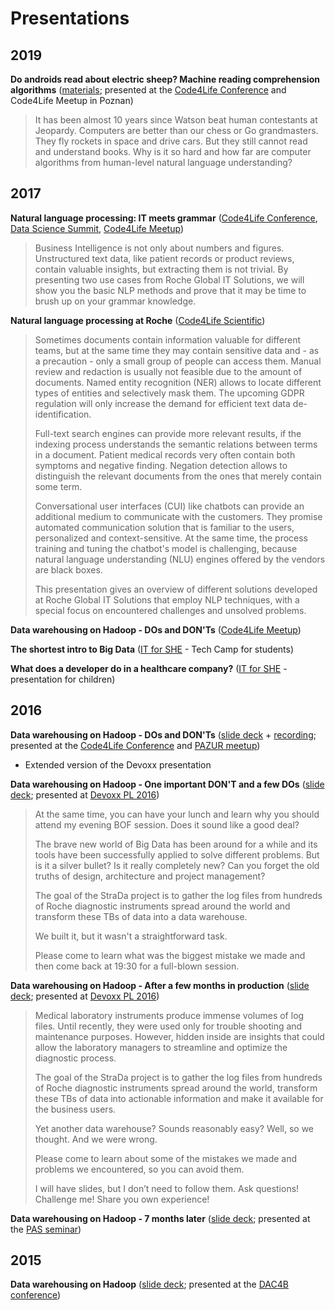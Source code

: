 # Presentations

## 2019

**Do androids read about electric sheep? Machine reading comprehension algorithms** ([materials](https://gist.github.com/grzenkom/e54f96f8fb25ea6a58fd0eb0c5b2fb68); presented at the [Code4Life Conference](https://code4life.pl/pages/conferences?id=35) and Code4Life Meetup in Poznan)

> It has been almost 10 years since Watson beat human contestants at Jeopardy. Computers are better than our chess or Go grandmasters. They fly rockets in space and drive cars. But they still cannot read and understand books. Why is it so hard and how far are computer algorithms from human-level natural language understanding?

## 2017

**Natural language processing: IT meets grammar** ([Code4Life Conference](http://code4life.pl/conference/start), [Data Science Summit](http://dssconf.pl/), [Code4Life Meetup](http://code4life.pl/meetups/start))

> Business Intelligence is not only about numbers and figures. Unstructured text data, like patient records or product reviews, contain valuable insights, but extracting them is not trivial. By presenting two use cases from Roche Global IT Solutions, we will show you the basic NLP methods and prove that it may be time to brush up on your grammar knowledge.

**Natural language processing at Roche** ([Code4Life Scientific](http://scientific.code4life.pl/))

> Sometimes documents contain information valuable for different teams, but at the same time they may contain sensitive data and - as a precaution - only a small group of people can access them. Manual review and redaction is usually not feasible due to the amount of documents. Named entity recognition (NER) allows to locate different types of entities and selectively mask them. The upcoming GDPR regulation will only increase the demand for efficient text data de-identification.
> 
> Full-text search engines can provide more relevant results, if the indexing process understands the semantic relations between terms in a document. Patient medical records very often contain both symptoms and negative finding. Negation detection allows to distinguish the relevant documents from the ones that merely contain some term.
> 
> Conversational user interfaces (CUI) like chatbots can provide an additional medium to communicate with the customers. They promise automated communication solution that is familiar to the users, personalized and context-sensitive. At the same time, the process training and tuning the chatbot's model is challenging, because natural language understanding (NLU) engines offered by the vendors are black boxes.
> 
> This presentation gives an overview of different solutions developed at Roche Global IT Solutions that employ NLP techniques, with a special focus on encountered challenges and unsolved problems.


**Data warehousing on Hadoop - DOs and DON'Ts** ([Code4Life Meetup](http://code4life.pl/meetups/start))

**The shortest intro to Big Data** ([IT for SHE](http://www.itforshe.pl/en/) - Tech Camp for students)  

**What does a developer do in a healthcare company?** ([IT for SHE](http://www.itforshe.pl/en/) - presentation for children)  

## 2016

**Data warehousing on Hadoop - DOs and DON'Ts** ([slide deck](http://go.roche.com/dwh-pazur) + [recording](https://players.brightcove.net/74068454001/41tMlekKl_default/index.html?videoId=5219169721001); presented at the [Code4Life Conference](http://code4life.pl/conference/recordings) and [PAZUR meetup](http://www.meetup.com/Poznan-R-User-Group-PAZUR/events/234115285/))

 - Extended version of the Devoxx presentation

**Data warehousing on Hadoop - One important DON'T and a few DOs** ([slide deck](http://go.roche.com/dwh-quickie); presented at [Devoxx PL 2016](http://cfp.2016.devoxx.pl/2016/speaker/marek_grzenkowicz.html))

> At the same time, you can have your lunch and learn why you should attend my evening BOF session. Does it sound like a good deal?
>
> The brave new world of Big Data has been around for a while and its tools have been successfully applied to solve different problems. But is it a silver bullet? Is it really completely new? Can you forget the old truths of design, architecture and project management?
>
> The goal of the StraDa project is to gather the log files from hundreds of Roche diagnostic instruments spread around the world and transform these TBs of data into a data warehouse.
>
> We built it, but it wasn't a straightforward task.
>
> Please come to learn what was the biggest mistake we made and then come back at 19:30 for a full-blown session.

**Data warehousing on Hadoop - After a few months in production** ([slide deck](http://go.roche.com/dwh-bof); presented at [Devoxx PL 2016](http://cfp.devoxx.pl/2016/speaker/marek_grzenkowicz))

> Medical laboratory instruments produce immense volumes of log files. Until recently, they were used only for trouble shooting and maintenance purposes. However, hidden inside are insights that could allow the laboratory managers to streamline and optimize the diagnostic process.
>
> The goal of the StraDa project is to gather the log files from hundreds of Roche diagnostic instruments spread around the world, transform these TBs of data into actionable information and make it available for the business users.
>
> Yet another data warehouse? Sounds reasonably easy? Well, so we thought. And we were wrong.
>
> Please come to learn about some of the mistakes we made and problems we encountered, so you can avoid them.
>
> I will have slides, but I don’t need to follow them. Ask questions! Challenge me! Share you own experience!

**Data warehousing on Hadoop - 7 months later** ([slide deck](http://www.cs.put.poznan.pl/events/2016-04-SeminPAN/MGrzenkowicz.pdf); presented at the [PAS seminar](http://www.cs.put.poznan.pl/events/PAS-seminar-pl.html))

## 2015

**Data warehousing on Hadoop** ([slide deck](http://www.cs.put.poznan.pl/events/Roche-DW-Hadoop.pdf); presented at the [DAC4B conference](http://www.cs.put.poznan.pl/events/DAC4B.html))
